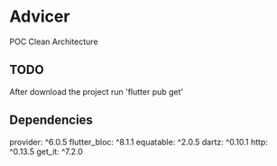 # Advicer

POC Clean Architecture

## TODO

After download the project run 'flutter pub get'

## Dependencies

provider: ^6.0.5
flutter_bloc: ^8.1.1
equatable: ^2.0.5
dartz: ^0.10.1
http: ^0.13.5
get_it: ^7.2.0